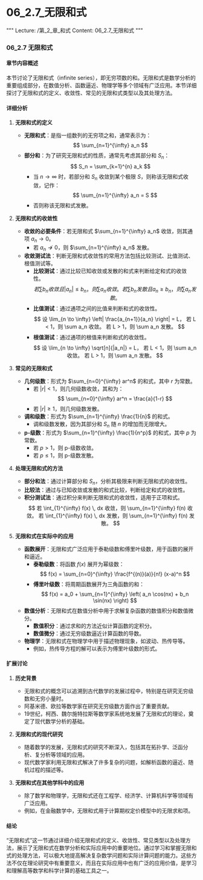# 06_2.7_无限和式

"""
Lecture: /第_2_章_和式
Content: 06_2.7_无限和式
"""

### 06_2.7 无限和式

#### 章节内容概述

本节讨论了无限和式（infinite series），即无穷项数的和。无限和式是数学分析的重要组成部分，在数值分析、函数逼近、物理学等多个领域有广泛应用。本节详细探讨了无限和式的定义、收敛性、常见的无限和式类型以及其处理方法。

#### 详细分析

1. **无限和式的定义**
    - **无限和式**：是指一组数列的无穷项之和，通常表示为：
        $$ \sum_{n=1}^{\infty} a_n $$
    - **部分和**：为了研究无限和式的性质，通常先考虑其部分和 $S_n$：
        $$ S_n = \sum_{k=1}^{n} a_k $$
        - 当 $n \to \infty$ 时，若部分和 $S_n$ 收敛到某个极限 $S$，则称该无限和式收敛，记作：
          $$ \sum_{n=1}^{\infty} a_n = S $$
        - 否则称该无限和式发散。

2. **无限和式的收敛性**
    - **收敛的必要条件**：若无限和式 $\sum_{n=1}^{\infty} a_n$ 收敛，则其通项 $a_n \to 0$。
        - 若 $a_n \not\to 0$，则 $\sum_{n=1}^{\infty} a_n$ 发散。
    - **收敛测试法**：判断无限和式收敛性的常用方法包括比较测试、比值测试、根值测试等。
        - **比较测试**：通过比较已知收敛或发散的和式来判断给定和式的收敛性。
          $$
          若 \sum b_n 收敛且 |a_n| \leq b_n，则 \sum a_n 收敛。
          若 \sum b_n 发散且 a_n \geq b_n，则 \sum a_n 发散。
          $$
        - **比值测试**：通过通项之间的比值来判断和式的收敛性。
          $$
          设 \lim_{n \to \infty} \left| \frac{a_{n+1}}{a_n} \right| = L，
          若 L < 1，则 \sum a_n 收敛。
          若 L > 1，则 \sum a_n 发散。
          $$
        - **根值测试**：通过通项的根值来判断和式的收敛性。
          $$
          设 \lim_{n \to \infty} \sqrt[n]{|a_n|} = L，
          若 L < 1，则 \sum a_n 收敛。
          若 L > 1，则 \sum a_n 发散。
          $$

3. **常见的无限和式**
    - **几何级数**：形式为 $\sum_{n=0}^{\infty} ar^n$ 的和式，其中 $r$ 为常数。
        - 若 $|r| < 1$，则几何级数收敛，其和为：
          $$
          \sum_{n=0}^{\infty} ar^n = \frac{a}{1-r}
          $$
        - 若 $|r| \geq 1$，则几何级数发散。
    - **调和级数**：形式为 $\sum_{n=1}^{\infty} \frac{1}{n}$ 的和式。
        - 调和级数发散，因为其部分和 $S_n$ 随 $n$ 的增加而无限增大。
    - **p-级数**：形式为 $\sum_{n=1}^{\infty} \frac{1}{n^p}$ 的和式，其中 $p$ 为常数。
        - 若 $p > 1$，则 p-级数收敛。
        - 若 $p \leq 1$，则 p-级数发散。

4. **处理无限和式的方法**
    - **部分和法**：通过计算部分和 $S_n$，分析其极限来判断无限和式的收敛性。
    - **比较法**：通过与已知收敛或发散的和式比较，判断给定和式的收敛性。
    - **积分测试法**：通过积分来判断无限和式的收敛性，适用于正项和式。
      $$
      若 \int_{1}^{\infty} f(x) \, dx 收敛，则 \sum_{n=1}^{\infty} f(n) 收敛。
      若 \int_{1}^{\infty} f(x) \, dx 发散，则 \sum_{n=1}^{\infty} f(n) 发散。
      $$

5. **无限和式在实际中的应用**
    - **函数展开**：无限和式广泛应用于泰勒级数和傅里叶级数，用于函数的展开和逼近。
        - **泰勒级数**：将函数 $f(x)$ 展开为幂级数：
          $$
          f(x) = \sum_{n=0}^{\infty} \frac{f^{(n)}(a)}{n!} (x-a)^n
          $$
        - **傅里叶级数**：将周期函数展开为三角函数的和：
          $$
          f(x) = a_0 + \sum_{n=1}^{\infty} \left( a_n \cos(nx) + b_n \sin(nx) \right)
          $$
    - **数值分析**：无限和式在数值分析中用于求解复杂函数的数值积分和数值微分。
        - **数值积分**：通过求和的方法近似计算函数的定积分。
        - **数值微分**：通过无穷级数逼近计算函数的导数。
    - **物理学**：无限和式在物理学中用于描述物理现象，如波动、热传导等。
        - 例如，热传导方程的解可以表示为傅里叶级数的形式。

#### 扩展讨论

1. **历史背景**
    - 无限和式的概念可以追溯到古代数学的发展过程中，特别是在研究无穷级数和无穷小量时。
    - 阿基米德、欧拉等数学家在研究无穷级数方面作出了重要贡献。
    - 19世纪，柯西、魏尔施特拉斯等数学家系统地发展了无限和式的理论，奠定了现代数学分析的基础。

2. **无限和式的现代研究**
    - 随着数学的发展，无限和式的研究不断深入，包括其在拓扑学、泛函分析、复分析等领域的应用。
    - 现代数学家利用无限和式解决了许多复杂的问题，如解析函数的逼近、随机过程的描述等。

3. **无限和式在其他学科中的应用**
    - 除了数学和物理学，无限和式还在工程学、经济学、计算机科学等领域有广泛应用。
    - 例如，在金融数学中，无限和式用于计算期权定价模型中的无限求和项。

#### 结论

“无限和式”这一节通过详细介绍无限和式的定义、收敛性、常见类型以及处理方法，展示了无限和式在数学分析和实际应用中的重要地位。通过学习和掌握无限和式的处理方法，可以极大地提高解决复杂数学问题和实际计算问题的能力。这些方法不仅在理论研究中有重要意义，而且在实际应用中也有广泛的应用价值，是学习和理解高等数学和科学计算的基础工具之一。